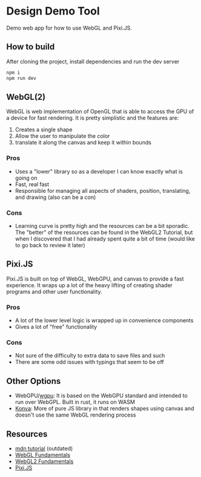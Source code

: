 # Design Demo Tool

Demo web app for how to use WebGL and Pixi.JS.

## How to build

After cloning the project, install dependencies and run the dev server

```bash
npm i
npm run dev
```

## WebGL(2)

WebGL is web implementation of OpenGL that is able to access the GPU of a device for fast rendering. It is pretty simplistic and the features are:

1. Creates a single shape
2. Allow the user to manipulate the color
3. translate it along the canvas and keep it within bounds

### Pros

- Uses a "lower" library so as a developer I can know exactly what is going on
- Fast, real fast
- Responsible for managing all aspects of shaders, position, translating, and drawing (also can be a con)

### Cons

- Learning curve is pretty high and the resources can be a bit sporadic. The "better" of the resources can be found in the WebGL2 Tutorial, but when I discovered that I had already spent quite a bit of time (would like to go back to review it later)

## Pixi.JS

Pixi.JS is built on top of WebGL, WebGPU, and canvas to provide a fast experience. It wraps up a lot of the heavy lifting of creating shader programs and other user functionality.

### Pros

- A lot of the lower level logic is wrapped up in convenience components
- Gives a lot of "free" functionality

### Cons

- Not sure of the difficulty to extra data to save files and such
- There are some odd issues with typings that seem to be off

## Other Options

- WebGPU/[wgpu](https://github.com/gfx-rs/wgpu?tab=readme-ov-file): It is based on the WebGPU standard and intended to run over WebGPL. Built in rust, it runs on WASM
- [Konva](https://konvajs.org/): More of pure JS library in that renders shapes using canvas and doesn't use the same WebGL rendering process

## Resources

- [mdn tutorial](https://developer.mozilla.org/en-US/docs/Web/API/WebGL_API/Tutorial) (outdated)
- [WebGL Fundamentals](https://webglfundamentals.org/)
- [WebGL2 Fundamentals](https://webgl2fundamentals.org/)
- [Pixi.JS](https://pixijs.com/8.x/guides)
